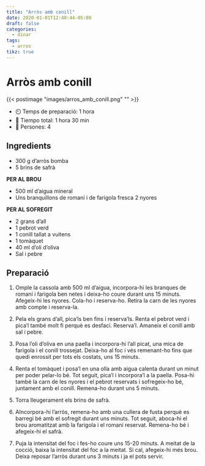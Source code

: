```yaml
---
title: "Arròs amb conill"
date: 2020-01-01T12:40:44-05:00
draft: false 
categories: 
  - dinar
tags: 
  - arros 
tikz: true
---
```



# Arròs amb conill

{{< postimage "images/arros_amb_conill.png" "" >}}


- ⏲️  Temps de preparació: 1 hora 
- 🍳 Tiempo total: 1 hora 30 min 
- 🍴 Persones: 4

## Ingredients

- 300 g d’arròs bomba
- 5 brins de safrà

**PER AL BROU**
- 500 ml d’aigua mineral
- Uns branquillons de romaní i de farigola fresca
2 nyores

**PER AL SOFREGIT**
- 2 grans d’all
- 1 pebrot verd
- 1 conill tallat a vuitens
- 1 tomàquet
- 40 ml d’oli d’oliva
- Sal i pebre



## Preparació

1. Omple la cassola amb 500 ml d’aigua, incorpora-hi les branques de romaní i farigola ben netes i deixa-ho coure durant uns 15 minuts. Afegeix-hi les nyores. Cola-ho i reserva-ho. Retira la carn de les nyores amb compte i reserva-la.

2. Pela els grans d’all, pica’ls ben fins i reserva’ls. Renta el pebrot verd i pica’l també molt fi perquè es desfaci. Reserva’l. Amaneix el conill amb sal i pebre.

3. Posa l’oli d’oliva en una paella i incorpora-hi l’all picat, una mica de farigola i el conill trossejat. Deixa-ho al foc i vés remenant-ho fins que quedi enrossit per tots els costats, uns 15 minuts.

4. Renta el tomàquet i posa’l en una olla amb aigua calenta durant un minut per poder pelar-lo bé. Tot seguit, pica’l i incorpora’l a la paella. Posa-hi també la carn de les nyores i el pebrot reservats i sofregeix-ho bé, juntament amb el conill. Remena-ho durant uns 5 minuts.

5. Torra lleugerament els brins de safrà.

6. AIncorpora-hi l’arròs, remena-ho amb una cullera de fusta perquè es barregi bé amb el sofregit durant uns minuts. Tot seguit, aboca-hi el brou aromatitzat amb la farigola i el romaní reservat. Remena-ho bé i afegeix-hi el safrà.

7. Puja la intensitat del foc i fes-ho coure uns 15-20 minuts. A meitat de la cocció, baixa la intensitat del foc a la meitat. Si cal, afegeix-hi més brou. Deixa reposar l’arròs durant uns 3 minuts i ja el pots servir. 
